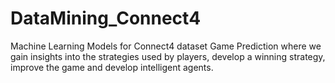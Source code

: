 # DataMining_Connect4

Machine Learning Models for Connect4 dataset Game Prediction where we gain insights into the strategies used by players, develop a winning strategy, improve the game and  develop intelligent agents.
